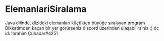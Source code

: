 # ElemanlariSiralama
Java dilinde, dizideki elemanları küçükten büyüğe sıralayan program Dikkatimden kaçan bir yer görürseniz discord üzerinden ulaşabilirsiniz :) dc id: İbrahim Çuhadar#4251

